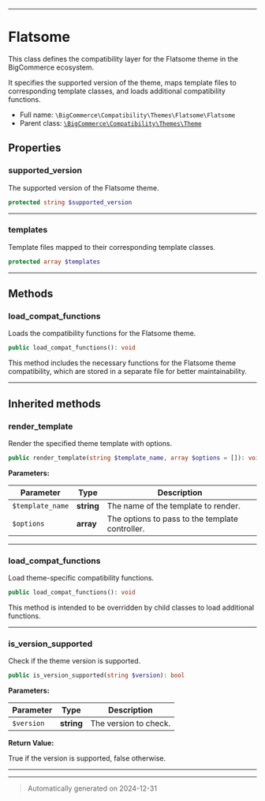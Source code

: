 ***

# Flatsome

This class defines the compatibility layer for the Flatsome theme in the BigCommerce ecosystem.

It specifies the supported version of the theme, maps template files to corresponding template classes,
and loads additional compatibility functions.

* Full name: `\BigCommerce\Compatibility\Themes\Flatsome\Flatsome`
* Parent class: [`\BigCommerce\Compatibility\Themes\Theme`](./classes/BigCommerce/Compatibility/Themes/Theme.md)



## Properties


### supported_version

The supported version of the Flatsome theme.

```php
protected string $supported_version
```







***

### templates

Template files mapped to their corresponding template classes.

```php
protected array $templates
```







***

## Methods


### load_compat_functions

Loads the compatibility functions for the Flatsome theme.

```php
public load_compat_functions(): void
```

This method includes the necessary functions for the Flatsome theme compatibility,
which are stored in a separate file for better maintainability.










***


## Inherited methods


### render_template

Render the specified theme template with options.

```php
public render_template(string $template_name, array $options = []): void
```








**Parameters:**

| Parameter | Type | Description |
|-----------|------|-------------|
| `$template_name` | **string** | The name of the template to render. |
| `$options` | **array** | The options to pass to the template controller. |





***

### load_compat_functions

Load theme-specific compatibility functions.

```php
public load_compat_functions(): void
```

This method is intended to be overridden by child classes to load additional functions.










***

### is_version_supported

Check if the theme version is supported.

```php
public is_version_supported(string $version): bool
```








**Parameters:**

| Parameter | Type | Description |
|-----------|------|-------------|
| `$version` | **string** | The version to check. |


**Return Value:**

True if the version is supported, false otherwise.




***


***
> Automatically generated on 2024-12-31
